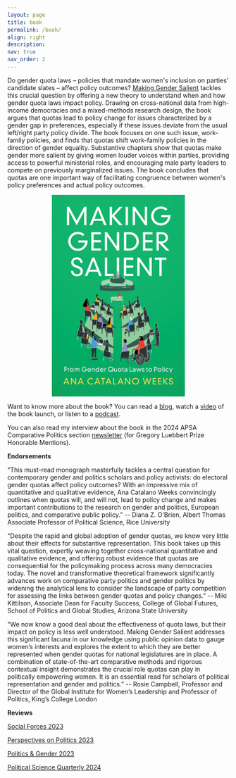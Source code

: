 ```yaml
---
layout: page
title: book
permalink: /book/
align: right
description:
nav: true
nav_order: 2
---
```


Do gender quota laws – policies that mandate women's inclusion on parties' candidate slates – affect policy outcomes? [Making Gender Salient](https://www.cambridge.org/core/books/making-gender-salient/2D3D592FC6C6B1182203FAA84149E09D#fndtn-information) tackles this crucial question by offering a new theory to understand when and how gender quota laws impact policy. Drawing on cross-national data from high-income democracies and a mixed-methods research design, the book argues that quotas lead to policy change for issues characterized by a gender gap in preferences, especially if these issues deviate from the usual left/right party policy divide. The book focuses on one such issue, work-family policies, and finds that quotas shift work-family policies in the direction of gender equality. Substantive chapters show that quotas make gender more salient by giving women louder voices within parties, providing access to powerful ministerial roles, and encouraging male party leaders to compete on previously marginalized issues. The book concludes that quotas are one important way of facilitating congruence between women's policy preferences and actual policy outcomes.

<img src="/assets/img/book_pic.jpg" alt="My Book Cover" style="width:60%; display:block; margin:auto;">

Want to know more about the book? You can read a [blog](https://blogs.bath.ac.uk/iprblog/2022/10/19/how-gender-quotas-broaden-the-political-agenda/), watch a [video](https://youtu.be/tjzPkb53b18) of the book launch, or listen to a [podcast](https://soundcloud.com/uniofbath/making-gender-salient-from-gender-quota-laws-to-policy?in=uniofbath/sets/institute-for-policy-research&utm_source=clipboard&utm_medium=text&utm_campaign=social_sharing).

You can also read my interview about the book in the 2024 APSA Comparative Politics section [newsletter](https://www.comparativepoliticsnewsletter.org/wp-content/uploads/2024/08/01-APSA-CP_Newsletter_June_2024.pdf) (for Gregory Luebbert Prize Honorable Mentions).

**Endorsements**

“This must-read monograph masterfully tackles a central question for contemporary gender and politics scholars and policy activists: do electoral gender quotas affect policy outcomes? With an impressive mix of quantitative and qualitative evidence, Ana Catalano Weeks convincingly outlines when quotas will, and will not, lead to policy change and makes important contributions to the research on gender and politics, European politics, and comparative public policy.”  -- Diana Z. O'Brien, Albert Thomas Associate Professor of Political Science, Rice University

“Despite the rapid and global adoption of gender quotas, we know very little about their effects for substantive representation. This book takes up this vital question, expertly weaving together cross-national quantitative and qualitative evidence, and offering robust evidence that quotas are consequential for the policymaking process across many democracies today. The novel and transformative theoretical framework significantly advances work on comparative party politics and gender politics by widening the analytical lens to consider the landscape of party competition for assessing the links between gender quotas and policy changes.” -- Miki Kittilson, Associate Dean for Faculty Success, College of Global Futures, School of Politics and Global Studies, Arizona State University

“We now know a good deal about the effectiveness of quota laws, but their impact on policy is less well understood. Making Gender Salient addresses this significant lacuna in our knowledge using public opinion data to gauge women’s interests and explores the extent to which they are better represented when gender quotas for national legislatures are in place. A combination of state-of-the-art comparative methods and rigorous contextual insight demonstrates the crucial role quotas can play in politically empowering women. It is an essential read for scholars of political representation and gender and politics.” -- Rosie Campbell, Professor and Director of the Global Institute for Women’s Leadership and Professor of Politics, King’s College London

**Reviews**

[Social Forces 2023](https://doi.org/10.1093/sf/soad056)

[Perspectives on Politics 2023](https://doi.org/10.1017/S1537592723000373)

[Politics & Gender 2023](https://doi.org/10.1017/S1743923X23000570)

[Political Science Quarterly 2024](https://academic.oup.com/psq/advance-article/doi/10.1093/psquar/qqae027/7644740)
